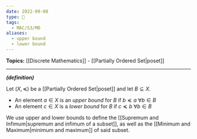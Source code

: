 ```yaml
---
date: 2022-09-08
type: 🧠
tags:
  - MAC/S3/MD
aliases:
  - upper bound
  - lower bound
---
```


**Topics:** [[Discrete Mathematics]] - [[Partially Ordered Set|poset]]

---

_**(definition)**_

Let $(X, \preceq)$ be a [[Partially Ordered Set|poset]] and let $B \subseteq X$.

- An element $a \in X$ is an _upper bound_ for $B$ if $b \preceq a$ $\forall b \in B$
- An element $c \in X$ is a _lower bound_ for $B$ if $c \preceq b$ $\forall b \in B$

We use upper and lower bounds to define the [[Supremum and Infimum|supremum and infimum of a subset]], as well as the [[Minimum and Maximum|minimum and maximum]] of said subset.
